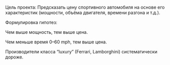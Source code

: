 Цель проекта:
Предсказать цену спортивного автомобиля на основе его характеристик (мощности, объёма двигателя, времени разгона и т.д.).

Формулировка гипотез:

Чем выше мощность, тем выше цена.

Чем меньше время 0–60 mph, тем выше цена.

Производители класса “luxury” (Ferrari, Lamborghini) систематически дороже.